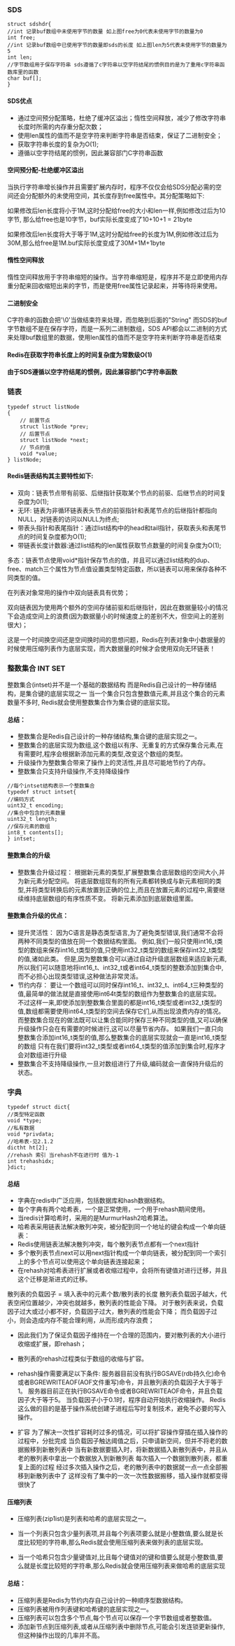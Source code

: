 ### SDS
```
struct sdshdr{
//int 记录buf数组中未使用字节的数量 如上图free为0代表未使用字节的数量为0
int free;
//int 记录buf数组中已使用字节的数量即sds的长度 如上图len为5代表未使用字节的数量为5
int len;
//字节数组用于保存字符串 sds遵循了c字符串以空字符结尾的惯例目的是为了重用c字符串函数库里的函数
char buf[];
}
```
#### SDS优点
* 通过空间预分配策略，杜绝了缓冲区溢出；惰性空间释放，减少了修改字符串长度时所需的内存重分配次数；
* 使用len属性的值而不是空字符来判断字符串是否结束，保证了二进制安全；
* 获取字符串长度的复杂为O(1);
* 遵循以空字符结尾的惯例，因此兼容部门C字符串函数
#### 空间预分配-杜绝缓冲区溢出
当执行字符串增长操作并且需要扩展内存时，程序不仅仅会给SDS分配必需的空间还会分配额外的未使用空间，其长度存到free属性中。其分配策略如下:

如果修改后len长度将小于1M,这时分配给free的大小和len一样,例如修改过后为10字节, 那么给free也是10字节，buf实际长度变成了10+10+1 = 21byte

如果修改后len长度将大于等于1M,这时分配给free的长度为1M,例如修改过后为30M,那么给free是1M.buf实际长度变成了30M+1M+1byte

#### 惰性空间释放
惰性空间释放用于字符串缩短的操作。当字符串缩短是，程序并不是立即使用内存重分配来回收缩短出来的字节，而是使用free属性记录起来，并等待将来使用。

#### 二进制安全

C字符串的函数会把'\0'当做结束符来处理，而忽略到后面的"String"
而SDS的buf字节数组不是在保存字符，而是一系列二进制数组，SDS API都会以二进制的方式来处理buf数组里的数据，使用len属性的值而不是空字符来判断字符串是否结束

#### Redis在获取字符串长度上的时间复杂度为常数级O(1)

#### 由于SDS遵循以空字符结尾的惯例，因此兼容部门C字符串函数

### 链表
```
typedef struct listNode
{ 
	// 前置节点 
	struct listNode *prev; 
	// 后置节点 
	struct listNode *next; 
	// 节点的值 
	void *value; 
} listNode;

```

#### Redis链表结构其主要特性如下:

* 双向：链表节点带有前驱、后继指针获取某个节点的前驱、后继节点的时间复杂度为0(1);
* 无环: 链表为非循环链表表头节点的前驱指针和表尾节点的后继指针都指向NULL，对链表的访问以NULL为终点;
* 带表头指针和表尾指针：通过list结构中的head和tail指针，获取表头和表尾节点的时间复杂度都为O(1);
* 带链表长度计数器:通过list结构的len属性获取节点数量的时间复杂度为O(1);

多态：链表节点使用void*指针保存节点的值，并且可以通过list结构的dup、free、match三个属性为节点值设置类型特定函数，所以链表可以用来保存各种不同类型的值。

在列表对象常用的操作中双向链表具有优势；

双向链表因为使用两个额外的空间存储前驱和后继指针，因此在数据量较小的情况下会造成空间上的浪费(因为数据量小的时候速度上的差别不大，但空间上的差别很大)；

这是一个时间换空间还是空间换时间的思想问题，Redis在列表对象中小数据量的时候使用压缩列表作为底层实现，而大数据量的时候才会使用双向无环链表！

### 整数集合 INT SET
整数集合(intset)并不是一个基础的数据结构
而是Redis自己设计的一种存储结构，是集合键的底层实现之一
当一个集合只包含整数值元素,并且这个集合的元素数量不多时, Redis就会使用整数集合作为集合键的底层实现。
#### 总结：
* 整数集合是Redis自己设计的一种存储结构,集合键的底层实现之一。
* 整数集合的底层实现为数组,这个数组以有序、无重复的方式保存集合元素,在有需要时,程序会根据新添加元素的类型,改变这个数组的类型。
* 升级操作为整数集合带来了操作上的灵活性,并且尽可能地节约了内存。
* 整数集合只支持升级操作,不支持降级操作
```
//每个intset结构表示一个整数集合
typedef struct intset{
//编码方式
uint32_t encoding;
//集合中包含的元素数量
uint32_t length;
//保存元素的数组
int8_t contents[];
} intset;
```
#### 整数集合的升级
* 整数集合升级过程：
根据新元素的类型,扩展整数集合底层数组的空间大小,并为新元素分配空间。
将底层数组现有的所有元素都转换成与新元素相同的类型,并将类型转换后的元素放置到正确的位上,而且在放置元素的过程中,需要继续维持底层数组的有序性质不变。
将新元素添加到底层数组里面。
#### 整数集合升级的优点：
* 提升灵活性：
因为C语言是静态类型语言,为了避免类型错误,我们通常不会将两种不同类型的值放在同一个数据结构里面。
例如,我们一般只使用int16_t类型的数组来保存int16_t类型的值,只使用int32_t类型的数组来保存int32_t类型的值,诸如此类。
但是,因为整数集合可以通过自动升级底层数组来适应新元素,所以我们可以随意地将int16_t、int32_t或者int64_t类型的整数添加到集合中,而不必担心出现类型错误,这种做法非常灵活。
* 节约内存：
要让一个数组可以同时保存int16_t、int32_t、int64_t三种类型的值,最简单的做法就是直接使用int64t类型的数组作为整数集合的底层实现。
不过这样一来,即使添加到整数集合里面的都是int16_t类型或者int32_t类型的值,数组都需要使用int64_t类型的空间去保存它们,从而出现浪费内存的情况。
而整数集合现在的做法既可以让集合能同时保存三种不同类型的值,又可以确保升级操作只会在有需要的时候进行,这可以尽量节省内存。
如果我们一直只向整数集合添加int16_t类型的值,那么整数集合的底层实现就会一直是int16_t类型的数组
只有在我们要将int32_t类型或者int64_t类型的值添加到集合时,程序才会对数组进行升级
* 整数集合不支持降级操作,一旦对数组进行了升级,编码就会一直保持升级后的状态。

### 字典
```
typedef struct dict{
//类型特定函数
void *type;
//私有数据
void *privdata;
//哈希表-见2.1.2
dictht ht[2];
//rehash 索引 当rehash不在进行时 值为-1
int trehashidx;
}dict;
```
#### 总结
* 字典在redis中广泛应用，包括数据库和hash数据结构。 
* 每个字典有两个哈希表，一个是正常使用，一个用于rehash期间使用。 
* 当redis计算哈希时，采用的是MurmurHash2哈希算法。 
* 哈希表采用链表法解决散列冲突，被分配到同一个地址的键会构成一个单向链表： 
* Redis使用链表法解决散列冲突，每个散列表节点都有一个next指针 
* 多个散列表节点next可以用next指针构成一个单向链表，被分配到同一个索引上的多个节点可以使用这个单向链表连接起来； 
* 在rehash对哈希表进行扩展或者收缩过程中，会将所有键值对进行迁移，并且这个迁移是渐进式的迁移。

散列表的负载因子 = 填入表中的元素个数/散列表的长度
散列表负载因子越大，代表空闲位置越少，冲突也就越多，散列表的性能会下降。
对于散列表来说，负载因子过大或过小都不好，负载因子过大，散列表的性能会下降；
而负载因子过小，则会造成内存不能合理利用，从而形成内存浪费；
* 因此我们为了保证负载因子维持在一个合理的范围内，要对散列表的大小进行收缩或扩展，即rehash；
* 散列表的rehash过程类似于数组的收缩与扩容。

* rehash操作需要满足以下条件:
服务器目前没有执行BGSAVE(rdb持久化)命令或者BGREWRITEAOF(AOF文件重写)命令，并且散列表的负载因子大于等于1。
服务器目前正在执行BGSAVE命令或者BGREWRITEAOF命令，并且负载因子大于等于5。
当负载因子小于0.1时，程序自动开始执行收缩操作。
Redis这么做的目的是基于操作系统创建子进程后写时复制技术，避免不必要的写入操作。

* 扩容
为了解决一次性扩容耗时过多的情况，可以将扩容操作穿插在插入操作的过程中，分批完成
当负载因子触达阈值之后，只申请新空间，但并不将老的数据搬移到新散列表中
当有新数据要插入时，将新数据插入新散列表中，并且从老的散列表中拿出一个数据放入到新散列表
每次插入一个数据到散列表，都重复上面的过程
经过多次插入操作之后，老的散列表中的数据就一点一点全部搬移到新散列表中了
这样没有了集中的一次一次性数据搬移，插入操作就都变得很快了


#### 压缩列表
* 压缩列表(zip1ist)是列表和哈希的底层实现之一。

* 当一个列表只包含少量列表项,并且每个列表项要么就是小整数值,要么就是长度比较短的字符串,那么Redis就会使用压缩列表来做列表的底层实现。

* 当一个哈希只包含少量键值对,比且每个键值对的键和值要么就是小整数值,要么就是长度比较短的字符串,那么Redis就会使用压缩列表来做哈希的底层实现

#### 总结：
* 压缩列表是Redis为节约内存自己设计的一种顺序型数据结构。 
* 压缩列表被用作列表键和哈希键的底层实现之一。 
* 压缩列表可以包含多个节点,每个节点可以保存一个字节数组或者整数值。 
* 添加新节点到压缩列表,或者从压缩列表中删除节点,可能会引发连锁更新操作,但这种操作出现的几率并不高。



